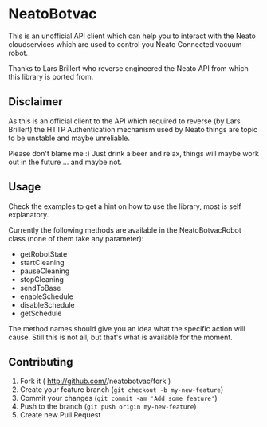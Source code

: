 # NeatoBotvac

This is an unofficial API client which can help you
to interact with the Neato cloudservices which are
used to control you Neato Connected vacuum robot.

Thanks to Lars Brillert who reverse engineered the Neato API from which this library is ported from.

## Disclaimer

As this is an official client to the API which required
to reverse (by Lars Brillert) the HTTP Authentication mechanism used by
Neato things are topic to be unstable and maybe unreliable.

Please don't blame me :) Just drink a beer and relax, things
will maybe work out in the future ... and maybe not.

## Usage
Check the examples to get a hint on how to use the library, most is self explanatory.

Currently the following methods are available in the NeatoBotvacRobot class (none of them take any parameter):

* getRobotState
* startCleaning
* pauseCleaning
* stopCleaning
* sendToBase
* enableSchedule
* disableSchedule
* getSchedule

The method names should give you an idea what the specific action will
cause. Still this is not all, but that's what is available for the moment.

## Contributing

1. Fork it ( http://github.com/<my-github-username>/neatobotvac/fork )
2. Create your feature branch (`git checkout -b my-new-feature`)
3. Commit your changes (`git commit -am 'Add some feature'`)
4. Push to the branch (`git push origin my-new-feature`)
5. Create new Pull Request

